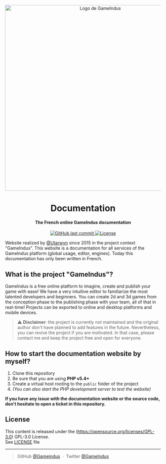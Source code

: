 <p align="center">
    <img src="https://i.imgur.com/2Ax3HgL.png" alt="Logo de GameIndus" width="600">
</p>

<h1 align="center">Documentation</h1>
<h4 align="center">
The French online GameIndus documentation
</h4>

<p align="center">
    <a href="https://github.com/GameIndus/documentation/commits/develop">
        <img src="https://img.shields.io/github/last-commit/GameIndus/documentation/master.svg" alt="GitHub last commit">
    </a>
    <a href="https://github.com/GameIndus/documentation/blob/master/LICENSE.md">
        <img src="https://img.shields.io/badge/License-GPL--3.0-green.svg" alt="License">
    </a>
</p>

Website realized by [@Utarwyn](https://github.com/utarwyn) since 2015 in the project context "GameIndus". This website is a documentation for all services of the GameIndus platform (global usage, editor, engines). Today this documentation has only been  written in French.

## What is the project "GameIndus"?

GameIndus is a free online platform to imagine, create and publish your game with ease!
We have a very intuitive editor to familiarize the most talented developers and beginners. 
You can create 2d and 3d games from the conception phase to the publishing phase with your team, all of that in real-time!
Projects can be exported to online and desktop platforms and mobile devices. 

>
> :warning: **Disclaimer**: the project is currently not maintained and the original author don't have planned to add features in the future. Nevertheless, you can revive the project if you are motivated. In that case, please contact me and keep the project free and open for everyone. 
>

## How to start the documentation website by myself?

1. Clone this repository
2. Be sure that you are using **PHP v5.4+**
3. Create a virtual host rooting to the `public` folder of the project
4. *(You can also start the PHP development server to test the website)*

**If you have any issue with the documentation website or the source code, don't hesitate to open a ticket in this repository.**


## License

This content is released under the (https://opensource.org/licenses/GPL-3.0) GPL-3.0 License.\
See [LICENSE](https://github.com/GameIndus/status/blob/master/LICENSE) file

---

> GitHub [@Gameindus](https://github.com/gameindus) &nbsp;&middot;&nbsp;
> Twitter [@GameIndus](https://twitter.com/GameIndus)
